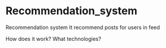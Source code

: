 # Recommendation_system
Recommendation system
It recommend posts for users in feed

How does it work?
What technologies?
